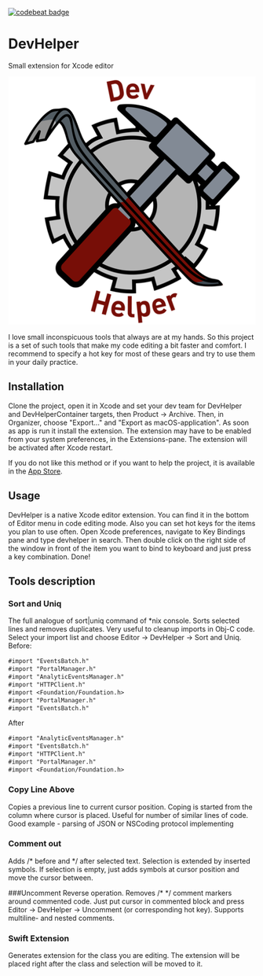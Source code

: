 [![codebeat badge](https://codebeat.co/badges/220442c0-eb9a-4369-a387-2e611ae90f00)](https://codebeat.co/projects/github-com-alexeygolovenkov-devhelper-master)
# DevHelper
Small extension for Xcode editor

<p align="center">
    <img src="Images/icon.png" alt="DevHelper" />
</p>

I love small inconspicuous tools that always are at my hands. So this project is a set of such tools that make my code editing a bit faster and comfort. I recommend to specify a hot key for most of these gears and try to use them in your daily practice.

## Installation
Clone the project, open it in Xcode and set your dev team for DevHelper and DevHelperContainer targets, then Product -> Archive. Then, in Organizer, choose "Export..." and "Export as macOS-application". As soon as app is run it install the extension. The extension may have to be enabled from your system preferences, in the Extensions-pane. The extension will be activated after Xcode restart.

If you do not like this method or if you want to help the project, it is available in the [App Store](https://itunes.apple.com/us/app/dev-helper/id1442483953?ls=1&mt=12).

## Usage
DevHelper is a native Xcode editor extension. You can find it in the bottom of Editor menu in code editing mode. Also you can set hot keys for the items you plan to use often. Open Xcode preferences, navigate to Key Bindings pane and type devhelper in search. Then double click on the right side of the window in front of the item you want to bind to keyboard and just press a key combination. Done!

## Tools description
### Sort and Uniq
The full analogue of sort|uniq command of *nix console. Sorts selected lines and removes duplicates. Very useful to cleanup imports in Obj-C code. Select your import list and choose Editor -> DevHelper -> Sort and Uniq.
Before:
```Obj-C
#import "EventsBatch.h"
#import "PortalManager.h"
#import "AnalyticEventsManager.h"
#import "HTTPClient.h"
#import <Foundation/Foundation.h>
#import "PortalManager.h"
#import "EventsBatch.h"
```

After
```Obj-C
#import "AnalyticEventsManager.h"
#import "EventsBatch.h"
#import "HTTPClient.h"
#import "PortalManager.h"
#import <Foundation/Foundation.h>
```

### Copy Line Above
Copies a previous line to current cursor position. Coping is started from the column where cursor is placed. Useful for number of similar lines of code. Good example - parsing of JSON or NSCoding protocol implementing

### Comment out
Adds /\* before and \*/ after selected text. Selection is extended by inserted symbols. If selection is empty, just adds symbols at cursor position and move the cursor between.

###Uncomment
Reverse operation. Removes /* */ comment markers around commented code. Just put cursor in commented block and press Editor -> DevHelper -> Uncomment (or corresponding hot key). Supports multiline- and nested comments.

### Swift Extension
Generates extension for the class you are editing. The extension will be placed right after the class and selection will be moved to it. 
